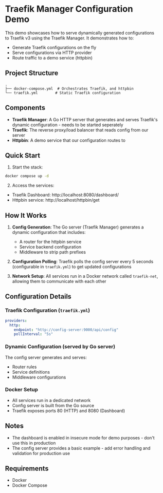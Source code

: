 # Traefik Manager Configuration Demo

This demo showcases how to serve dynamically generated configurations to Traefik v3 using the Traefik Manager. It demonstrates how to:
- Generate Traefik configurations on the fly
- Serve configurations via HTTP provider
- Route traffic to a demo service (httpbin)

## Project Structure

```
.
├── docker-compose.yml  # Orchestrates Traefik, and httpbin
└── traefik.yml        # Static Traefik configuration
```

## Components

- **Traefik Manager**: A Go HTTP server that generates and serves Traefik's dynamic configuration - needs to be started seperately
- **Traefik**: The reverse proxy/load balancer that reads config from our server
- **Httpbin**: A demo service that our configuration routes to

## Quick Start

1. Start the stack:
```bash
docker compose up -d
```

2. Access the services:
- Traefik Dashboard: http://localhost:8080/dashboard/
- Httpbin service: http://localhost/httpbin/get

## How It Works

1. **Config Generation**: The Go server (Traefik Manager) generates a dynamic configuration that includes:
   - A router for the httpbin service
   - Service backend configuration
   - Middleware to strip path prefixes

2. **Configuration Polling**: Traefik polls the config server every 5 seconds (configurable in `traefik.yml`) to get updated configurations

3. **Network Setup**: All services run in a Docker network called `traefik-net`, allowing them to communicate with each other

## Configuration Details

### Traefik Configuration (`traefik.yml`)
```yaml
providers:
  http:
    endpoint: "http://config-server:9000/api/config"
    pollInterval: "5s"
```

### Dynamic Configuration (served by Go server)
The config server generates and serves:
- Router rules
- Service definitions
- Middleware configurations

### Docker Setup
- All services run in a dedicated network
- Config server is built from the Go source
- Traefik exposes ports 80 (HTTP) and 8080 (Dashboard)


## Notes

- The dashboard is enabled in insecure mode for demo purposes - don't use this in production
- The config server provides a basic example - add error handling and validation for production use

## Requirements

- Docker
- Docker Compose